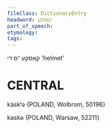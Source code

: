 ```yaml
---
fileClass: DictionaryEntry
headword: קאַסקע
part_of_speech: 
etymology: 
tags: 
---
```

קאַסקע
־ס
די
'helmet'

CENTRAL
========

káskʲə {POLAND, Wolbrom, 50196}

kaskə {POLAND, Warsaw, 52211}